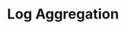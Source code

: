 ---
title: "Log Aggregation"
weight: 10
image: "main/log-aggregator.svg"
link: "#"
summary: "Aggregate logs from Apps, sensors, robots, drones, ..."
---